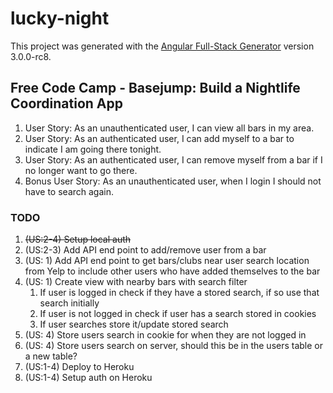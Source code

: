 # lucky-night

This project was generated with the [Angular Full-Stack Generator](https://github.com/DaftMonk/generator-angular-fullstack) version 3.0.0-rc8.

## Free Code Camp - Basejump: Build a Nightlife Coordination App
<ol>
  <li>User Story: As an unauthenticated user, I can view all bars in my area.</li>
  <li>User Story: As an authenticated user, I can add myself to a bar to indicate I am going there tonight.</li>
  <li>User Story: As an authenticated user, I can remove myself from a bar if I no longer want to go there.</li>
  <li>Bonus User Story: As an unauthenticated user, when I login I should not have to search again.</li>
</ol>

### TODO
<ol>
<li><strike>(US:2-4)  Setup local auth</strike></li>
<li>(US:2-3)  Add API end point to add/remove user from a bar</li>
<li>(US:  1)  Add API end point to get bars/clubs near user search location from Yelp to include other users who have added themselves to the bar</li>
<li>(US:  1)  Create view with nearby bars with search filter
  <ol>
    <li>If user is logged in check if they have a stored search, if so use that search initially</li>
    <li>If user is not logged in check if user has a search stored in cookies</li>
    <li>If user searches store it/update stored search</li>
  </ol>
</li>
<li>(US:  4)  Store users search in cookie for when they are not logged in</li>
<li>(US:  4)  Store users search on server, should this be in the users table or a new table?</li>
<li>(US:1-4)  Deploy to Heroku</li>
<li>(US:1-4)  Setup auth on Heroku</li>
</ol>
